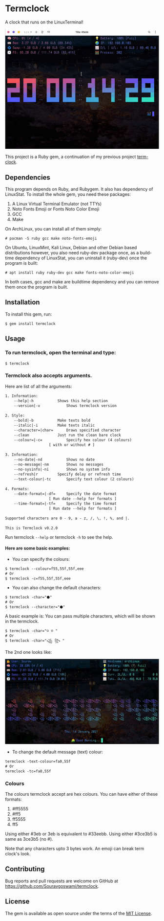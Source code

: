 # Termclock
A clock that runs on the LinuxTerminal!

![Preview](https://github.com/Souravgoswami/termclock/blob/master/previews/preview.gif)

This project is a Ruby gem, a continuation of my previous project [term-clock](https://github.com/Souravgoswami/term-clock).

## Dependencies
This program depends on Ruby, and Rubygem. It also has dependency of LinuxStat.
To install the whole gem, you need these packages:

1. A Linux Virtual Terminal Emulator (not TTYs)
2. Noto Fonts Emoji or Fonts Noto Color Emoji
3. GCC
4. Make

On ArchLinux, you can install all of them simply:

```
# pacman -S ruby gcc make noto-fonts-emoji
```

On Ubuntu, LinuxMint, Kali Linux, Debian and other Debian based distributions
however, you also need ruby-dev package once, as a build-time dependency of LinuxStat,
you can uninstall it (ruby-dev) once the program is built:

```
# apt install ruby ruby-dev gcc make fonts-noto-color-emoji
```

In both cases, gcc and make are buildtime dependency and you can remove them
once the program is built.

## Installation
To install this gem, run:

```
$ gem install termclock
```

## Usage
### To run termclock, open the terminal and type:

```
$ termclock
```

### Termclock also accepts arguments.
Here are list of all the arguments:
```
1. Information:
	--help|-h			Shows this help section
	--version|-v			Shows termclock version

2. Style:
	--bold|-b			Make texts bold
	--italic|-i			Make texts italic
	--character=|char=		Draws specified character
	--clean				Just run the clean bare clock
	--colour=|-c=			Specify hex colour (4 colours)
					[ with or without # ]

3. Information:
	--no-date|-nd			Shows no date
	--no-message|-nm		Shows no messages
	--no-sysinfo|-ni		Shows no system info
	--refresh|r			Specify delay or refresh time
	--text-colour|-tc		Specify text colour (2 colours)

4. Formats:
	--date-format=|-df=		Specify the date format
					[ Run date --help for formats ]
	--time-format=|-tf=		Specify the time format
					[ Run date --help for formats ]

Supported characters are 0 - 9, a - z, /, \, !, %, and |.

This is Termclock v0.2.0

```

Run termclock `--help` or termclock `-h` to see the help.

#### Here are some basic examples:
+ You can specify the colours:

```
$ termclock --colour=f55,55f,55f,eee
# Or
$ termclock -c=f55,55f,55f,eee
```

+ You can also change the default characters:

```
$ termclock -char="⬢"
# Or
$ termclock --character="⬢"
```

A basic example is:
You can pass multiple characters, which will be shown in the termclock.

```
$ termclock -char="☺ ☹ "
# Or
$ termclock -char="꧁ ꧂ "
```

The 2nd one looks like:

![Preview](https://github.com/Souravgoswami/termclock/blob/master/previews/preview2.jpg)

+ To change the default message (text) colour:

```
termclock -text-colour=fa0,55f
# Or
termclock -tc=fa0,55f
```

### Colours
The colours termclock accept are hex colours. You can have either of these formats:
1. #ff5555
2. #ff5
3. ff5555
4. ff5

Using either #3eb or 3eb is equivalent to #33eebb.
Using either #3ce3b5 is same as 3ce3b5 (no #).

Note that any characters upto 3 bytes work. An emoji can break term clock's look.

## Contributing

Bug reports and pull requests are welcome on GitHub at https://github.com/Souravgoswami/termclock.

## License

The gem is available as open source under the terms of the [MIT License](https://opensource.org/licenses/MIT).
